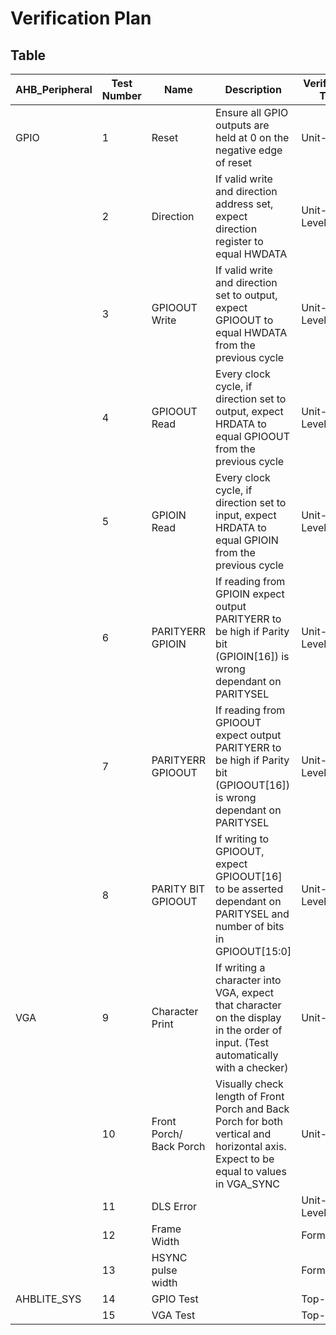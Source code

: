 # Verification Plan

## Table
|     AHB_Peripheral    |     Test Number    |     Name                       |     Description                                                                                                                                |     Verification Type    |     Formal Check Name      |     Pass/Fail                                          |
|-----------------------|--------------------|--------------------------------|------------------------------------------------------------------------------------------------------------------------------------------------|--------------------------|----------------------------|--------------------------------------------------------|
|     GPIO              |     1              |     Reset                      |     Ensure all GPIO outputs   are held at 0 on the negative edge of reset                                                                      |     Unit-Level           |                            |     Pass                                               |
|                       |     2              |     Direction                  |     If valid write and   direction address set, expect direction register to equal HWDATA                                                      |     Unit-Level/Formal    |     Check_dir              |     Pass                                               |
|                       |     3              |     GPIOOUT Write              |     If valid write and   direction set to output, expect GPIOOUT to equal HWDATA from the previous   cycle                                     |     Unit-Level/Formal    |     Check_write            |     Pass                                               |
|                       |     4              |     GPIOOUT Read               |     Every clock cycle, if direction   set to output, expect HRDATA to equal GPIOOUT from the previous cycle                                    |     Unit-Level/Formal    |     Check_read_out         |     Pass                                               |
|                       |     5              |     GPIOIN Read                |     Every clock cycle, if direction   set to input, expect HRDATA to equal GPIOIN from the previous cycle                                      |     Unit-Level/Formal    |     Check_read_in          |     Pass                                               |
|                       |     6              |     PARITYERR GPIOIN           |     If reading from GPIOIN expect   output PARITYERR to be high if Parity bit (GPIOIN[16]) is wrong dependant on   PARITYSEL                   |     Unit-Level/Formal    |     Check_parityerr_in     |     Pass                                               |
|                       |     7              |     PARITYERR GPIOOUT          |     If reading from GPIOOUT expect   output PARITYERR to be high if Parity bit (GPIOOUT[16]) is wrong dependant on   PARITYSEL                 |     Unit-Level/Formal    |     Check_parityerr_out    |     Pass                                               |
|                       |     8              |     PARITY BIT GPIOOUT         |     If writing to GPIOOUT, expect   GPIOOUT[16] to be asserted dependant on PARITYSEL and number of bits in GPIOOUT[15:0]                      |     Unit-Level/Formal    |     Check_parity_out       |     Pass                                               |
|     VGA               |     9              |     Character Print            |     If writing a character   into VGA, expect that character on the display in the order of input. (Test   automatically with a checker)       |     Unit-Level           |                            |     Pass                                               |
|                       |     10             |     Front Porch/ Back Porch    |     Visually check length of   Front Porch and Back Porch for both vertical and horizontal axis. Expect to   be equal to values in VGA_SYNC    |     Unit-Level           |                            |     Fail (Visible area shifted   by 2 to the right)    |
|                       |     11             |     DLS Error                  |                                                                                                                                                |     Unit-Level/Formal    |                            |     Pass                                               |
|                       |     12             |     Frame Width                |                                                                                                                                                |     Formal               |                            |     Pass                                               |
|                       |     13             |     HSYNC pulse width          |                                                                                                                                                |     Formal               |                            |     Pass                                               |
|     AHBLITE_SYS       |     14             |     GPIO Test                  |                                                                                                                                                |     Top-Level            |                            |     Pass                                               |
|                       |     15             |     VGA Test                   |                                                                                                                                                |     Top-Level            |                            |     Pass                                               |